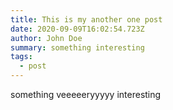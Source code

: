 ```yaml
---
title: This is my another one post
date: 2020-09-09T16:02:54.723Z
author: John Doe
summary: something interesting
tags:
  - post
---
```

something veeeeeryyyyy interesting
